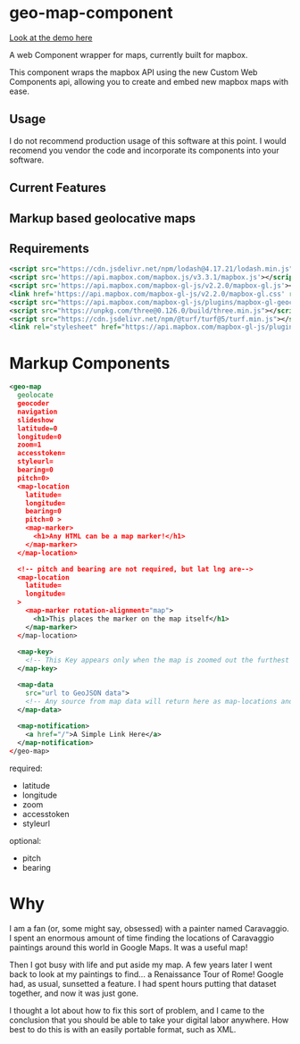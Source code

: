 # geo-map-component

<a href="https://map.garden/demo.html">Look at the demo here</a>

A web Component wrapper for maps, currently built for mapbox.

This component wraps the mapbox API using the new Custom Web Components api, allowing you to create and embed new mapbox maps with ease. 

## Usage

I do not recommend production usage of this software at this point. I would recomend you vendor the code and incorporate its components into your software. 

## Current Features


## Markup based geolocative maps

## Requirements

```XML
<script src="https://cdn.jsdelivr.net/npm/lodash@4.17.21/lodash.min.js"></script>
<script src='https://api.mapbox.com/mapbox.js/v3.3.1/mapbox.js'></script>
<script src='https://api.mapbox.com/mapbox-gl-js/v2.2.0/mapbox-gl.js'></script>
<link href='https://api.mapbox.com/mapbox-gl-js/v2.2.0/mapbox-gl.css' rel='stylesheet' />
<script src="https://api.mapbox.com/mapbox-gl-js/plugins/mapbox-gl-geocoder/v4.7.0/mapbox-gl-geocoder.min.js"></script>
<script src="https://unpkg.com/three@0.126.0/build/three.min.js"></script>
<script src="https://cdn.jsdelivr.net/npm/@turf/turf@5/turf.min.js"></script>
<link rel="stylesheet" href="https://api.mapbox.com/mapbox-gl-js/plugins/mapbox-gl-geocoder/v4.7.0/mapbox-gl-geocoder.css" type="text/css">


```

# Markup Components

```XML
<geo-map
  geolocate
  geocoder
  navigation
  slideshow
  latitude=0
  longitude=0
  zoom=1
  accesstoken=
  styleurl=
  bearing=0
  pitch=0>
  <map-location
    latitude=
    longitude=
    bearing=0
    pitch=0 >
    <map-marker>
      <h1>Any HTML can be a map marker!</h1>
    </map-marker>
  </map-location>

  <!-- pitch and bearing are not required, but lat lng are-->
  <map-location
    latitude=
    longitude=
  >
    <map-marker rotation-alignment="map">
      <h1>This places the marker on the map itself</h1>
    </map-marker>
  </map-location>
  
  <map-key>
    <!-- This Key appears only when the map is zoomed out the furthest from the user --> 
  </map-key>

  <map-data
    src="url to GeoJSON data">
    <!-- Any source from map data will return here as map-locations and then will be placed on the map -->
  </map-data>
  
  <map-notification>
    <a href="/">A Simple Link Here</a>
  </map-notification>
</geo-map>

```

required: 
- latitude
- longitude
- zoom
- accesstoken
- styleurl

optional:
- pitch
- bearing


# Why

I am a fan (or, some might say, obsessed) with a painter named Caravaggio. I spent an enormous amount of time finding the locations of Caravaggio paintings around this world in Google Maps. It was a useful map! 

Then I got busy with life and put aside my map. A few years later I went back to look at my paintings to find... a Renaissance Tour of Rome! Google had, as usual, sunsetted a feature. I had spent hours putting that dataset together, and now it was just gone. 

I thought a lot about how to fix this sort of problem, and I came to the conclusion that you should be able to take your digital labor anywhere. How best to do this is with an easily portable format, such as XML. 
